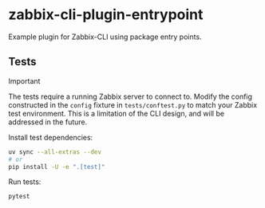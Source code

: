 # zabbix-cli-plugin-entrypoint

Example plugin for Zabbix-CLI using package entry points.

## Tests

> [!IMPORTANT]
> The tests require a running Zabbix server to connect to. Modify the config constructed in the `config` fixture in `tests/conftest.py` to match your Zabbix test environment. This is a limitation of the CLI design, and will be addressed in the future.

Install test dependencies:

```bash
uv sync --all-extras --dev
# or
pip install -U -e ".[test]"
```

Run tests:

```bash
pytest
```
